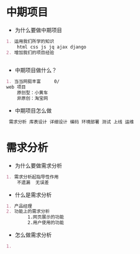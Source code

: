 # 中期项目

* 为什么要做中期项目

~~~markdown
1. 运用我们所学的知识
	html css js jq ajax django
2. 增加我们的项目经验
	
~~~

* 中期项目做什么？

~~~markdown
1. 当当网挺丰富     0/
web 项目
	原创型：小黄车
	非原创：淘宝网 
~~~

* 中期项目怎么做

~~~markdown
 需求分析 库表设计 详细设计 编码 环境部署 测试 上线 运维
~~~

# 需求分析

* 为什么要做需求分析

~~~markdown
1. 需求分析起指导性作用
	不遗漏  无误差	
~~~

* 什么是需求分析

~~~markdown
1. 产品经理
2. 功能上的需求分析
		1.网页展示的功能
		2.用户使用的功能
~~~

* 怎么做需求分析

~~~markdown
1. 
~~~

